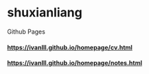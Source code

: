 # shuxianliang
Github Pages



#### https://ivanlll.github.io/homepage/cv.html

#### https://ivanlll.github.io/homepage/notes.html
